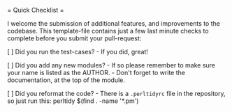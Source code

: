 = Quick Checklist =

I welcome the submission of additional features, and improvements to
the codebase.  This template-file contains just a few last minute checks
to complete before you submit your pull-request:

[ ] Did you run the test-cases?
    - If you did, great!

[ ] Did you add any new modules?
    - If so please remember to make sure your name is listed as the AUTHOR.
    - Don't forget to write the documentation, at the top of the module.

[ ] Did you reformat the code?
    - There is a `.perltidyrc` file in the repository, so just run this:
        perltidy $(find . -name '*.pm')
